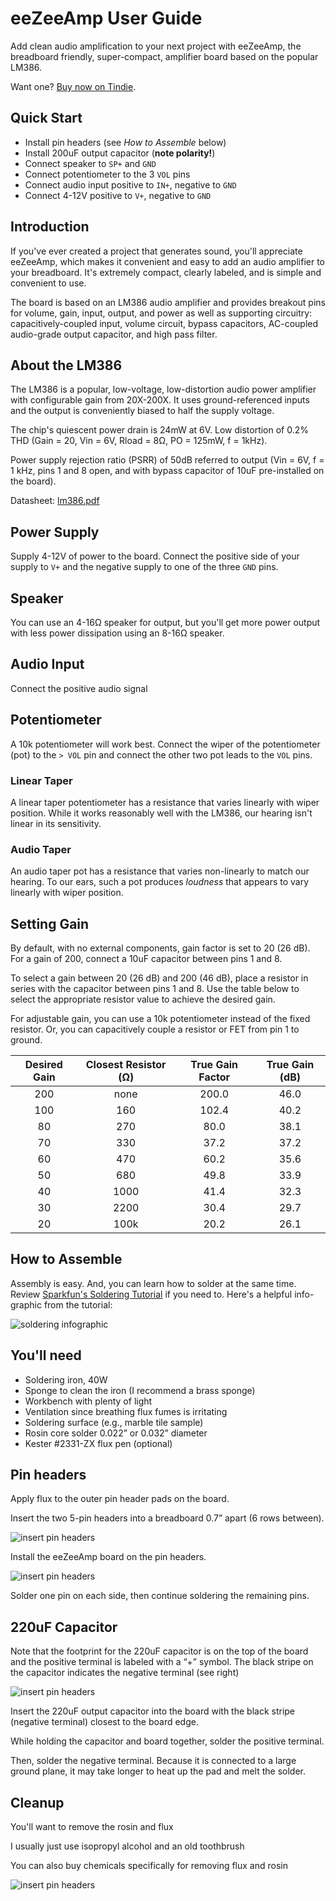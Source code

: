 # eeZeeAmp User Guide

Add clean audio amplification to your next project with eeZeeAmp, the breadboard friendly, super-compact, amplifier board based on the popular LM386.

Want one? [Buy now on Tindie](https://www.tindie.com/products/bot_thoughts/the-better-lm386-for-breadboard/).

## Quick Start

 * Install pin headers (see *How to Assemble* below)
 * Install 200uF output capacitor (**note polarity!**)
 * Connect speaker to ```SP+``` and ```GND```
 * Connect potentiometer to the 3 ```VOL``` pins
 * Connect audio input positive to ```IN+```, negative to ```GND```
 * Connect 4-12V positive to ```V+```, negative to ```GND```

## Introduction
If you've ever created a project that generates sound, you'll appreciate eeZeeAmp, which makes it convenient and easy to add an audio amplifier to your breadboard. It's extremely compact, clearly labeled, and is simple and convenient to use.

The board is based on an LM386 audio amplifier and provides breakout pins for volume, gain, input, output, and power as well as supporting circuitry: capacitively-coupled input, volume circuit, bypass capacitors, AC-coupled audio-grade output capacitor, and high pass filter.

## About the LM386
The LM386 is a popular, low-voltage, low-distortion audio power amplifier with configurable gain from 20X-200X. It uses ground-referenced inputs and the output is conveniently biased to half the supply voltage.

The chip's quiescent power drain is 24mW at 6V. Low distortion of 0.2% THD (Gain = 20, Vin = 6V, Rload = 8Ω, PO = 125mW, f = 1kHz).

Power supply rejection ratio (PSRR) of 50dB referred to output (Vin = 6V, f = 1 kHz, pins 1 and 8 open, and with bypass capacitor of 10uF pre-installed on the board).

Datasheet: [lm386.pdf](http://www.ti.com/lit/ds/symlink/lm386.pdf)

## Power Supply
Supply 4-12V of power to the board. Connect the positive side of your supply to ```V+``` and the negative supply to one of the three ```GND``` pins.

## Speaker
You can use an 4-16Ω speaker for output, but you'll get more power output with less power dissipation using an 8-16Ω speaker.

## Audio Input
Connect the positive audio signal

## Potentiometer
A 10k potentiometer will work best. Connect the wiper of the potentiometer (pot) to the ```> VOL``` pin and connect the other two pot leads to the ```VOL``` pins.

### Linear Taper
A linear taper potentiometer has a resistance that varies linearly with wiper position. While it works reasonably well with the LM386, our hearing isn't linear in its sensitivity.

### Audio Taper
An audio taper pot has a resistance that varies non-linearly to match our hearing. To our ears, such a pot produces *loudness* that appears to vary linearly with wiper position.

## Setting Gain
By default, with no external components, gain factor is set to 20 (26 dB).
For a gain of 200, connect a 10uF capacitor between pins 1 and 8.

To select a gain between 20 (26 dB) and 200 (46 dB), place a resistor in series with the capacitor between pins 1 and 8. Use the table below to select the appropriate resistor value to achieve the desired gain.

For adjustable gain, you can use a 10k potentiometer instead of the fixed resistor. Or, you can capacitively couple a resistor or FET from pin 1 to ground.

| Desired Gain | Closest Resistor (Ω) | True Gain Factor | True Gain (dB) |
| :---: | :---: | :---: | :---: |
| 200 | none | 200.0 | 46.0 |
| 100 | 160 | 102.4 | 40.2 |
| 80 | 270 | 80.0 | 38.1 |
| 70 | 330 | 37.2 | 37.2 |
| 60 | 470 | 60.2 | 35.6 |
| 50 | 680 | 49.8 | 33.9 |
| 40 | 1000 | 41.4 | 32.3 |
| 30 | 2200 | 30.4 | 29.7 |
| 20 | 100k | 20.2 | 26.1 |

## How to Assemble

Assembly is easy. And, you can learn how to solder at the same time. Review [Sparkfun's Soldering Tutorial](https://learn.sparkfun.com/tutorials/how-to-solder---through-hole-soldering) if you need to. Here's a helpful info-graphic from the tutorial:

![soldering infographic](https://cdn.sparkfun.com/assets/c/d/a/a/9/523b1189757b7fb36e8b456b.jpg)

## You'll need
* Soldering iron, 40W
* Sponge to clean the iron (I recommend a brass sponge)
* Workbench with plenty of light
* Ventilation since breathing flux fumes is irritating
* Soldering surface (e.g., marble tile sample)
* Rosin core solder 0.022” or 0.032” diameter
* Kester #2331-ZX flux pen (optional)

## Pin headers
Apply flux to the outer pin header pads on the board.

Insert the two 5-pin headers into a breadboard 0.7” apart (6 rows between).

![insert pin headers](images/assembly1.jpg)

Install the eeZeeAmp board on the pin headers.

![insert pin headers](images/assembly2.jpg)

Solder one pin on each side, then continue soldering the remaining pins.

## 220uF Capacitor
Note that the footprint for the 220uF capacitor is on the top of the board and the positive terminal is labeled with a “+” symbol. The black stripe on the capacitor indicates the negative terminal (see right)

![insert pin headers](images/assembly3.jpg)

Insert the 220uF output capacitor into the board with the black stripe (negative terminal) closest to the board edge.

While holding the capacitor and board together, solder the positive terminal.

Then, solder the negative terminal. Because it is connected to a large ground plane, it may take longer to heat up the pad and melt the solder.

## Cleanup

You'll want to remove the rosin and flux

I usually just use isopropyl alcohol and an old toothbrush

You can also buy chemicals specifically for removing flux and rosin

![insert pin headers](images/assembly_isopropyl.jpg)
